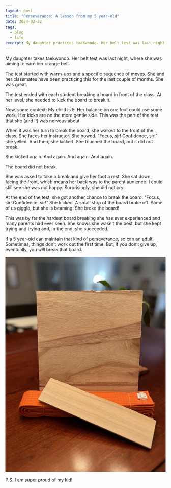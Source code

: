 ```yaml
---
layout: post
title: "Perseverance: A lesson from my 5 year-old"
date: 2024-02-22
tags:
  - blog
  - life
excerpt: My daughter practices taekwondo. Her belt test was last night, where she was aiming to earn her orange belt, and it was quite the journey.
---
```


My daughter takes taekwondo. Her belt test was last night, where she was aiming to earn her orange belt.

The test started with warm-ups and a specific sequence of moves. She and her classmates have been practicing this for the last couple of months. She was great.

The test ended with each student breaking a board in front of the class. At her level, she needed to kick the board to break it.

Now, some context: My child is 5. Her balance on one foot could use some work. Her kicks are on the more gentle side. This was the part of the test that she (and I!) was nervous about.

When it was her turn to break the board, she walked to the front of the class. She faces her instructor. She bowed. “Focus, sir! Confidence, sir!” she yelled. And then, she kicked. She touched the board, but it did not break.

She kicked again. And again. And again. And again.

The board did not break.

She was asked to take a break and give her foot a rest. She sat down, facing the front, which means her back was to the parent audience. I could still see she was not happy. Surprisingly, she did not cry.

At the end of the test, she got another chance to break the board. “Focus, sir! Confidence, sir!” She kicked. A small strip of the board broke off. Some of us giggle, but she is beaming. She broke the board!

This was by far the hardest board breaking she has ever experienced and many parents had ever seen. She knows she wasn’t the best, but she kept trying and trying and, in the end, she succeeded.

If a 5 year-old can maintain that kind of perseverance, so can an adult. Sometimes, things don’t work out the first time. But, if you don’t give up, eventually, you *will* break that board.

![A broken board sits on top of a table. The larger part of the board is standing up (propped up). In front of it is a folded, orange taekwondo belt. Leaning on the belt is the much smaller part of the broken board.](/assets/images/posts/orange-belt.jpg)

P.S. I am super proud of my kid!
